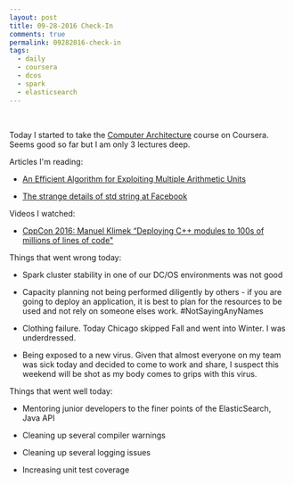 ```yaml
---
layout: post
title: 09-28-2016 Check-In
comments: true
permalink: 09282016-check-in
tags:
  - daily
  - coursera
  - dcos
  - spark
  - elasticsearch
---
```


&nbsp;

Today I started to take the [Computer Architecture](https://www.coursera.org/learn/comparch) course on Coursera. Seems good so far but I am only 3 lectures deep.

Articles I'm reading:

  * [An Efficient Algorithm for Exploiting Multiple Arithmetic Units](http://citeseerx.ist.psu.edu/viewdoc/download?doi=10.1.1.129.4915&rep=rep1&type=pdf)

  * [The strange details of std string at Facebook](https://github.com/bowlofstew/CppCon2016/blob/master/Presentations/The%20strange%20details%20of%20std%20string%20at%20Facebook/The%20strange%20details%20of%20std%20string%20at%20Facebook%20-%20Nicholas%20Ormrod%20-%20CppCon%202016.pdf)

 Videos I watched:

  * [CppCon 2016: Manuel Klimek “Deploying C++ modules to 100s of millions of lines of code"](https://www.youtube.com/watch?v=dHFNpBfemDI)

Things that went wrong today:

  * Spark cluster stability in one of our DC/OS environments was not good

  * Capacity planning not being performed diligently by others - if you are going to deploy an application, it is best to plan for the resources to be used and not rely on someone elses work.  #NotSayingAnyNames

  * Clothing failure.  Today Chicago skipped Fall and went into Winter.  I was underdressed.

  * Being exposed to a new virus.  Given that almost everyone on my team was sick today and decided to come to work and share, I suspect this weekend will be shot as my body comes to grips with this virus.

Things that went well today:

  * Mentoring junior developers to the finer points of the ElasticSearch, Java API

  * Cleaning up several compiler warnings

  * Cleaning up several logging issues

  * Increasing unit test coverage
